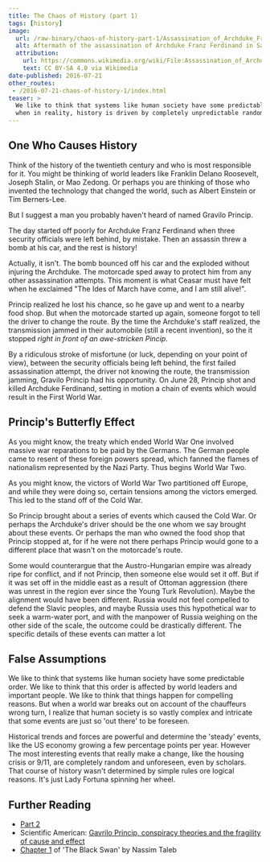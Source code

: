 ```yaml
---
title: The Chaos of History (part 1)
tags: [history]
image:
  url: /raw-binary/chaos-of-history-part-1/Assassination_of_Archduke_Franz_Ferdinand.jpg
  alt: Aftermath of the assassination of Archduke Franz Ferdinand in Sarajewo
  attribution:
    url: https://commons.wikimedia.org/wiki/File:Assassination_of_Archduke_Franz_Ferdinand_1914.jpg
    text: CC BY-SA 4.0 via Wikimedia
date-published: 2016-07-21
other_routes:
 - /2016-07-21-chaos-of-history-1/index.html
teaser: >
  We like to think that systems like human society have some predictable order,
  when in reality, history is driven by completely unpredictable random events.
---
```


## One Who Causes History

Think of the history of the twentieth century and who is most responsible for
it. You might be thinking of world leaders like Franklin Delano Roosevelt,
Joseph Stalin, or Mao Zedong. Or perhaps you are thinking of those who invented
the technology that changed the world, such as Albert Einstein or Tim
Berners-Lee.

But I suggest a man you probably haven't heard of named Gravilo Princip.

The day started off poorly for Archduke Franz Ferdinand when three security
officials were left behind, by mistake. Then an assassin threw a bomb at his
car, and the rest is history!

Actually, it isn't. The bomb bounced off his car and the exploded without
injuring the Archduke. The motorcade sped away to protect him from any other
assassination attempts. This moment is what Ceasar must have felt when he
exclaimed "The Ides of March have come, and I am still alive!".

Princip realized he lost his chance, so he gave up and went to a nearby food
shop. But when the motorcade started up again, someone forgot to tell the driver
to change the route. By the time the Archduke's staff realized, the transmission
jammed in their automobile (still a recent invention), so the it stopped _right
in front of an awe-stricken Pincip_.

By a ridiculous stroke of misfortune (or luck, depending on your point of view),
between the security officials being left behind, the first failed assassination
attempt, the driver not knowing the route, the transmission jamming, Gravilo
Princip had his opportunity. On June 28, Princip shot and killed Archduke
Ferdinand, setting in motion a chain of events which would result in the First
World War.

## Princip's Butterfly Effect

As you might know, the treaty which ended World War One involved massive war
reparations to be paid by the Germans. The German people came to resent of these
foreign powers spread, which fanned the flames of nationalism represented by the
Nazi Party. Thus begins World War Two.

As you might know, the victors of World War Two partitioned off Europe, and
while they were doing so, certain tensions among the victors emerged. This led
to the stand off of the Cold War.

So Princip brought about a series of events which caused the Cold War. Or
perhaps the Archduke's driver should be the one whom we say brought about these
events. Or perhaps the man who owned the food shop that Princip stopped at, for
if he were not there perhaps Princip would gone to a different place that wasn't
on the motorcade's route.

Some would counterargue that the Austro-Hungarian empire was already ripe for
conflict, and if not Princip, then someone else would set it off. But if it was
set off in the middle east as a result of Ottoman aggression (there was unrest
in the region ever since the Young Turk Revolution). Maybe the alignment would
have been different. Russia would not feel compelled to defend the Slavic
peoples, and maybe Russia uses this hypothetical war to seek a warm-water port,
and with the manpower of Russia weighing on the other side of the scale, the
outcome could be drastically different. The specific details of these events can
matter a lot

## False Assumptions

We like to think that systems like human society have some predictable order. We
like to think that this order is affected by world leaders and important
people. We like to think that things happen for compelling reasons. But when a
world war breaks out on account of the chauffeurs wrong turn, I realize that
human society is so vastly complex and intricate that some events are just so
'out there' to be foreseen.

Historical trends and forces are powerful and determine the 'steady' events,
like the US economy growing a few percentage points per year. However The most
interesting events that really make a change, like the housing crisis or 9/11,
are completely random and unforeseen, even by scholars. That course of history
wasn't determined by simple rules ore logical reasons. It's just Lady Fortuna
spinning her wheel.

## Further Reading

- [Part 2](/essays/chaos-of-history-part-2)
- Scientific American: [Gavrilo Princip, conspiracy theories and the fragility of cause and effect](http://blogs.scientificamerican.com/the-curious-wavefunction/gavrilo-princip-conspiracy-theories-and-the-fragility-of-cause-and-effect/)
- [Chapter 1](http://www.nytimes.com/2007/04/22/books/chapters/0422-1st-tale.html?_r=0) of 'The Black Swan' by Nassim Taleb
